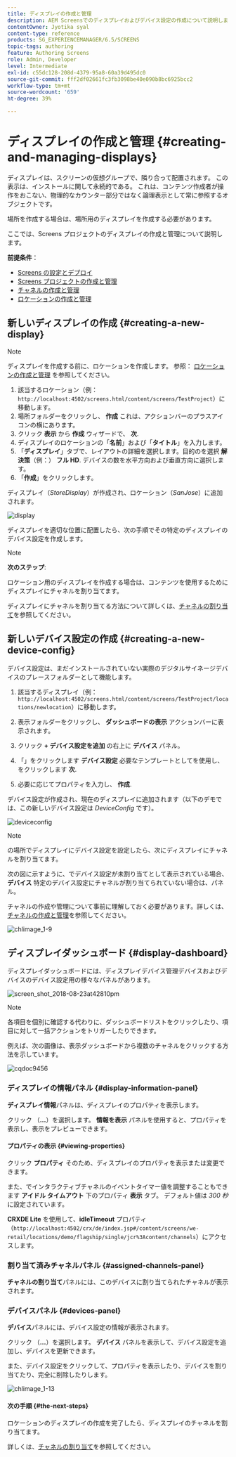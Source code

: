 ```yaml
---
title: ディスプレイの作成と管理
description: AEM Screensでのディスプレイおよびデバイス設定の作成について説明します。 表示ダッシュボードについても説明します。
contentOwner: Jyotika syal
content-type: reference
products: SG_EXPERIENCEMANAGER/6.5/SCREENS
topic-tags: authoring
feature: Authoring Screens
role: Admin, Developer
level: Intermediate
exl-id: c55dc128-208d-4379-95a8-60a39d495dc0
source-git-commit: fff2df02661fc3fb3098be40e090b8bc6925bcc2
workflow-type: tm+mt
source-wordcount: '659'
ht-degree: 39%

---
```


# ディスプレイの作成と管理 {#creating-and-managing-displays}

ディスプレイは、スクリーンの仮想グループで、隣り合って配置されます。 この表示は、インストールに関して永続的である。 これは、コンテンツ作成者が操作をおこない、物理的なカウンター部分ではなく論理表示として常に参照するオブジェクトです。

場所を作成する場合は、場所用のディスプレイを作成する必要があります。

ここでは、Screens プロジェクトのディスプレイの作成と管理について説明します。

**前提条件**：

* [Screens の設定とデプロイ](configuring-screens-introduction.md)
* [Screens プロジェクトの作成と管理](creating-a-screens-project.md)
* [チャネルの作成と管理](managing-channels.md)
* [ロケーションの作成と管理](managing-locations.md)

## 新しいディスプレイの作成 {#creating-a-new-display}

>[!NOTE]
>
>ディスプレイを作成する前に、ロケーションを作成します。 参照： [ロケーションの作成と管理](managing-locations.md) を参照してください。

1. 該当するロケーション（例：`http://localhost:4502/screens.html/content/screens/TestProject`）に移動します。
1. 場所フォルダーをクリックし、 **作成** これは、アクションバーのプラスアイコンの横にあります。
1. クリック **表示** から **作成** ウィザードで、 **次**.
1. ディスプレイのロケーションの「**名前**」および「**タイトル**」を入力します。
1. 「**ディスプレイ**」タブで、レイアウトの詳細を選択します。目的のを選択 **解決策**（例：） **フル HD**. デバイスの数を水平方向および垂直方向に選択します。
1. 「**作成**」をクリックします。

ディスプレイ（*StoreDisplay*）が作成され、ロケーション（*SanJose*）に追加されます。

![display](assets/display.gif)

ディスプレイを適切な位置に配置したら、次の手順でその特定のディスプレイのデバイス設定を作成します。

>[!NOTE]
>
>**次のステップ**:
>
>ロケーション用のディスプレイを作成する場合は、コンテンツを使用するためにディスプレイにチャネルを割り当てます。
>
>ディスプレイにチャネルを割り当てる方法について詳しくは、[チャネルの割り当て](channel-assignment.md)を参照してください。

## 新しいデバイス設定の作成 {#creating-a-new-device-config}

デバイス設定は、まだインストールされていない実際のデジタルサイネージデバイスのプレースフォルダーとして機能します。

1. 該当するディスプレイ（例：`http://localhost:4502/screens.html/content/screens/TestProject/locations/newlocation`）に移動します。
1. 表示フォルダーをクリックし、 **ダッシュボードの表示** アクションバーに表示されます。
1. クリック **+ デバイス設定を追加** の右上に **デバイス** パネル。

1. 「」をクリックします **デバイス設定** 必要なテンプレートとしてを使用し、をクリックします **次**.

1. 必要に応じてプロパティを入力し、 **作成**.

デバイス設定が作成され、現在のディスプレイに追加されます（以下のデモでは、この新しいデバイス設定は *DeviceConfig* です）。

![deviceconfig](assets/deviceconfig.gif)

>[!NOTE]
>
>の場所でディスプレイにデバイス設定を設定したら、次にディスプレイにチャネルを割り当てます。
>
>次の図に示すように、でデバイス設定が未割り当てとして表示されている場合、 **デバイス** 特定のデバイス設定にチャネルが割り当てられていない場合は、パネル。
>
>チャネルの作成や管理について事前に理解しておく必要があります。詳しくは、[チャネルの作成と管理](managing-channels.md)を参照してください。

![chlimage_1-9](assets/chlimage_1-9.png)

## ディスプレイダッシュボード {#display-dashboard}

ディスプレイダッシュボードには、ディスプレイデバイス管理デバイスおよびデバイスのデバイス設定用の様々なパネルがあります。

![screen_shot_2018-08-23at42810pm](assets/screen_shot_2018-08-23at42810pm.png)

>[!NOTE]
>
>各項目を個別に確認する代わりに、ダッシュボードリストをクリックしたり、項目に対して一括アクションをトリガーしたりできます。
>
>例えば、次の画像は、表示ダッシュボードから複数のチャネルをクリックする方法を示しています。

![cqdoc9456](assets/cqdoc9456.gif)

### ディスプレイの情報パネル {#display-information-panel}

**ディスプレイ情報**&#x200B;パネルは、ディスプレイのプロパティを表示します。

クリック （**...**）を選択します。 **情報を表示** パネルを使用すると、プロパティを表示し、表示をプレビューできます。


#### プロパティの表示 {#viewing-properties}

クリック **プロパティ** そのため、ディスプレイのプロパティを表示または変更できます。

また、でインタラクティブチャネルのイベントタイマー値を調整することもできます **アイドル タイムアウト** 下のプロパティ **表示** タブ。 デフォルト値は *300 秒*&#x200B;に設定されています。

**CRXDE Lite** を使用して、**idleTimeout** プロパティ（`http://localhost:4502/crx/de/index.jsp#/content/screens/we-retail/locations/demo/flagship/single/jcr%3Acontent/channels`）にアクセスします。


### 割り当て済みチャネルパネル {#assigned-channels-panel}

**チャネルの割り当て**&#x200B;パネルには、このデバイスに割り当てられたチャネルが表示されます。


### デバイスパネル {#devices-panel}

**デバイス**&#x200B;パネルには、デバイス設定の情報が表示されます。

クリック （**...**）を選択します。 **デバイス** パネルを表示して、デバイス設定を追加し、デバイスを更新できます。

また、デバイス設定をクリックして、プロパティを表示したり、デバイスを割り当てたり、完全に削除したりします。

![chlimage_1-13](assets/chlimage_1-13.png)

#### 次の手順 {#the-next-steps}

ロケーションのディスプレイの作成を完了したら、ディスプレイのチャネルを割り当てます。

詳しくは、[チャネルの割り当て](channel-assignment.md)を参照してください。
